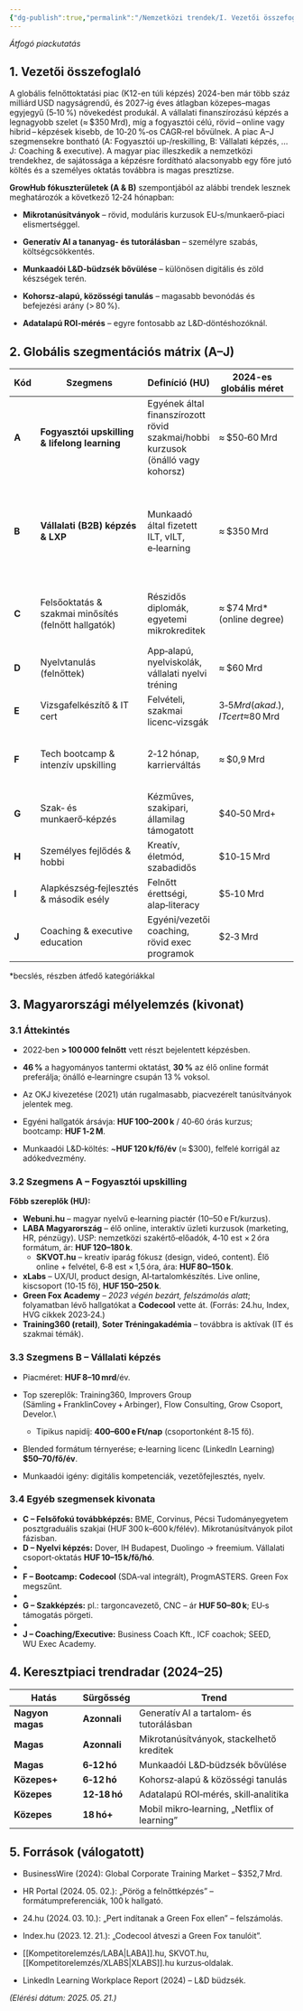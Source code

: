 ```yaml
---
{"dg-publish":true,"permalink":"/Nemzetközi trendek/I. Vezetői összefoglaló magyarul/","dgShowBacklinks":true,"dgEnableSearch":true,"dgShowTags":true}
---
```


*Átfogó piackutatás*

## 1. Vezetői összefoglaló

A globális felnőttoktatási piac (K12-en túli képzés) 2024-ben már több száz milliárd USD nagyságrendű, és 2027‑ig éves átlagban közepes–magas egyjegyű (5‑10 %) növekedést produkál. A vállalati finanszírozású képzés a legnagyobb szelet (≈ $350 Mrd), míg a fogyasztói célú, rövid – online vagy hibrid – képzések kisebb, de 10‑20 %‑os CAGR‑rel bővülnek. A piac A–J szegmensekre bontható (A: Fogyasztói up‑/reskilling, B: Vállalati képzés, … J: Coaching & executive). A magyar piac illeszkedik a nemzetközi trendekhez, de sajátossága a képzésre fordítható alacsonyabb egy főre jutó költés és a személyes oktatás továbbra is magas presztízse.

**GrowHub fókuszterületek (A & B)** szempontjából az alábbi trendek lesznek meghatározók a következő 12‑24 hónapban:

- **Mikrotanúsítványok** – rövid, moduláris kurzusok EU‑s/munkaerő‑piaci elismertséggel.
    
- **Generatív AI a tananyag‑ és tutorálásban** – személyre szabás, költségcsökkentés.
    
- **Munkaadói L&D‑büdzsék bővülése** – különösen digitális és zöld készségek terén.
    
- **Kohorsz‑alapú, közösségi tanulás** – magasabb bevonódás és befejezési arány (> 80 %).
    
- **Adatalapú ROI‑mérés** – egyre fontosabb az L&D‑döntéshozóknál.
    

## 2. Globális szegmentációs mátrix (A–J)

|Kód|Szegmens|Definíció (HU)|2024-es globális méret|2024‑27 CAGR|Vezető szolgáltatók|
|---|---|---|---|---|---|
|**A**|**Fogyasztói upskilling & lifelong learning**|Egyének által finanszírozott rövid szakmai/hobbi kurzusok (önálló vagy kohorsz)|≈ $50‑60 Mrd|10‑15 %|Coursera, Udemy, LinkedIn Learning, edX, Skillshare, **LABA**, **SKVOT**, **xLabs**, Maven|
|**B**|**Vállalati (B2B) képzés & LXP**|Munkaadó által fizetett ILT, vILT, e‑learning|≈ $350 Mrd|8‑10 %|Skillsoft, Degreed, LinkedIn Learning for Business, Dale Carnegie, FranklinCovey, SAP SuccessFactors|
|**C**|Felsőoktatás & szakmai minősítés (felnőtt hallgatók)|Részidős diplomák, egyetemi mikrokreditek|≈ $74 Mrd* (online degree)|15‑20 % (online)|Open University UK, 2U/edX, Emeritus, Kaplan, Wiley|
|**D**|Nyelvtanulás (felnőttek)|App‑alapú, nyelviskolák, vállalati nyelvi tréning|≈ $60 Mrd|15‑20 % online|Duolingo, Babbel, Berlitz|
|**E**|Vizsgafelkészítő & IT cert|Felvételi, szakmai licenc‑vizsgák|$3‑5 Mrd (akad.), IT cert ≈ $80 Mrd|5‑8 %|Kaplan, PMI, Pearson VUE, Simplilearn|
|**F**|Tech bootcamp & intenzív upskilling|2‑12 hónap, karrierváltás|≈ $0,9 Mrd|10‑15 %|General Assembly, Le Wagon, **Codecool** (CEE), Ironhack|
|**G**|Szak‑ és munkaerő‑képzés|Kézműves, szakipari, államilag támogatott|$40‑50 Mrd+|3‑6 %|WIFI, állami programok|
|**H**|Személyes fejlődés & hobbi|Kreatív, életmód, szabadidős|$10‑15 Mrd|5‑7 %|MasterClass, Domestika|
|**I**|Alapkészség‑fejlesztés & második esély|Felnőtt érettségi, alap‑literacy|$5‑10 Mrd|1‑3 %|Közoktatási intézmények, NGO‑k|
|**J**|Coaching & executive education|Egyéni/vezetői coaching, rövid exec programok|$2‑3 Mrd|≈ 5 %|BetterUp, CoachHub, top business school exec ed|

*becslés, részben átfedő kategóriákkal

## 3. Magyarországi mélyelemzés (kivonat)

### 3.1 Áttekintés

- 2022‑ben **> 100 000 felnőtt** vett részt bejelentett képzésben.
    
- **46 %** a hagyományos tantermi oktatást, **30 %** az élő online formát preferálja; önálló e‑learningre csupán 13 % voksol.
    
- Az OKJ kivezetése (2021) után rugalmasabb, piacvezérelt tanúsítványok jelentek meg.
    
- Egyéni hallgatók ársávja: **HUF 100–200 k** / 40‑60 órás kurzus; bootcamp: **HUF 1‑2 M**.
    
- Munkaadói L&D‑költés: ~**HUF 120 k/fő/év** (≈ $300), felfelé korrigál az adókedvezmény.
    

### 3.2 Szegmens A – Fogyasztói upskilling

**Főbb szereplők (HU):**

- **Webuni.hu** – magyar nyelvű e‑learning piactér (10–50 e Ft/kurzus).
- **LABA Magyarország** – élő online, interaktív üzleti kurzusok (marketing, HR, pénzügy). USP: nemzetközi szakértő‑előadók, 4‑10 est × 2 óra formátum, ár: **HUF 120–180 k**.
	- **SKVOT.hu** – kreatív iparág fókusz (design, videó, content). Élő online + felvétel, 6‑8 est × 1,5 óra, ára: **HUF 80–150 k**.
- **xLabs** – UX/UI, product design, AI‑tartalomkészítés. Live online, kiscsoport (10‑15 fő), **HUF 150–250 k**.
- **Green Fox Academy** – _2023 végén bezárt, felszámolás alatt_; folyamatban lévő hallgatókat a **Codecool** vette át. (Forrás: 24.hu, Index, HVG cikkek 2023‑24.)
- **Training360 (retail)**, **Soter Tréningakadémia** – továbbra is aktívak (IT és szakmai témák).
    

### 3.3 Szegmens B – Vállalati képzés

- Piacméret: **HUF 8–10 mrd**/év.
    
- Top szereplők: Training360, Improvers Group (Sämling + FranklinCovey + Arbinger), Flow Consulting, Grow Csoport, Develor.\
    
    - Tipikus napidíj: **400–600 e Ft/nap** (csoportonként 8‑15 fő).
        
- Blended formátum térnyerése; e‑learning licenc (LinkedIn Learning) **$50–70/fő/év**.
    
- Munkaadói igény: digitális kompetenciák, vezetőfejlesztés, nyelv.
    

### 3.4 Egyéb szegmensek kivonata

- **C – Felsőfokú továbbképzés:** BME, Corvinus, Pécsi Tudományegyetem posztgraduális szakjai (HUF 300 k–600 k/félév). Mikrotanúsítványok pilot fázisban.
- **D – Nyelvi képzés:** Dover, IH Budapest, Duolingo → freemium. Vállalati csoport‑oktatás **HUF 10–15 k/fő/hó**.
- 
- **F – Bootcamp:** **Codecool** (SDA‑val integrált), ProgmASTERS. Green Fox megszűnt.
- 
- **G – Szakképzés:** pl.: targoncavezető, CNC – ár **HUF 50–80 k**; EU‑s támogatás pörgeti.
- 
- **J – Coaching/Executive:** Business Coach Kft., ICF coachok; SEED, WU Exec Academy.
    

## 4. Keresztpiaci trendradar (2024–25)

|Hatás|Sürgősség|Trend|
|---|---|---|
|**Nagyon magas**|**Azonnali**|Generatív AI a tartalom‑ és tutorálásban|
|**Magas**|**Azonnali**|Mikrotanúsítványok, stackelhető kreditek|
|**Magas**|**6‑12 hó**|Munkaadói L&D‑büdzsék bővülése|
|**Közepes+**|**6‑12 hó**|Kohorsz‑alapú & közösségi tanulás|
|**Közepes**|**12‑18 hó**|Adatalapú ROI‑mérés, skill‑analitika|
|**Közepes**|**18 hó+**|Mobil mikro‑learning, „Netflix of learning”|

## 5. Források (válogatott)

- BusinessWire (2024): Global Corporate Training Market – $352,7 Mrd.
    
- HR Portal (2024. 05. 02.): „Pörög a felnőttképzés” – formátumpreferenciák, 100 k hallgató.
    
- 24.hu (2024. 03. 10.): „Pert indítanak a Green Fox ellen” – felszámolás.
    
- Index.hu (2023. 12. 21.): „Codecool átveszi a Green Fox tanulóit”.
    
- [[Kompetitorelemzés/LABA\|LABA]].hu, SKVOT.hu, [[Kompetitorelemzés/XLABS\|XLABS]].hu kurzus‑oldalak.
    
- LinkedIn Learning Workplace Report (2024) – L&D büdzsék.
    

_(Elérési dátum: 2025. 05. 21.)_
